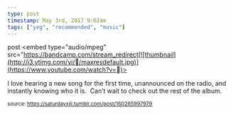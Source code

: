 ```yaml
---
type: post
timestamp: May 3rd, 2017 9:02am
tags: ["yeg", "recommended", "music"]
---
```

post
<embed type="audio/mpeg" src="https://bandcamp.com/stream_redirect[![thumbnail](http://i3.ytimg.com/vi//maxresdefault.jpg)](https://www.youtube.com/watch?v=)></embed>
                    
                                               
I love hearing a new song for the first time, unannounced on the radio, and instantly knowing who it is.  Can’t wait to check out the rest of the album.
 
                                    
                                
<small>source: https://saturdayxiii.tumblr.com/post/160265997979</small>